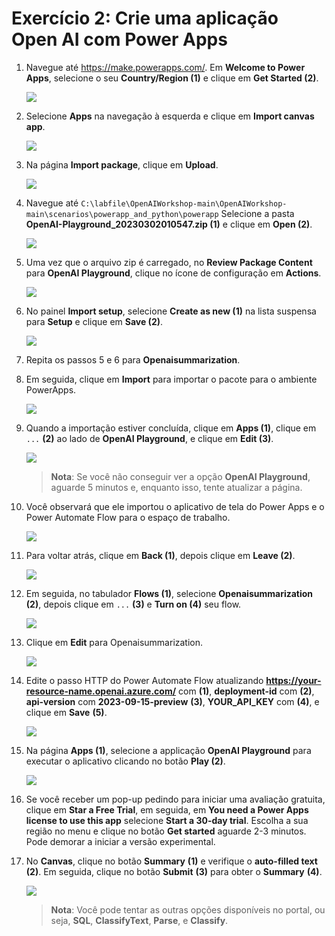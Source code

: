 # Exercício 2: Crie uma aplicação Open AI com Power Apps

1. Navegue até https://make.powerapps.com/. Em **Welcome to Power Apps**, selecione o seu **Country/Region (1)** e clique em **Get Started (2)**. 

   ![](./images/welcome-1.png)
     
2. Selecione **Apps** na navegação à esquerda e clique em **Import canvas app**. 

    ![](./images/powerapps-import-1.png)

3. Na página **Import package**, clique em **Upload**.

    ![](./images/upload-importpackage-1.png)

4. Navegue até `C:\labfile\OpenAIWorkshop-main\OpenAIWorkshop-main\scenarios\powerapp_and_python\powerapp` Selecione a pasta  **OpenAI-Playground_20230302010547.zip (1)** e clique em **Open (2)**.

     ![](./images/openai-play.png)

5. Uma vez que o arquivo zip é carregado, no **Review Package Content** para **OpenAI Playground**, clique no ícone de configuração em **Actions**.

     ![](./images/review-package-content.png)

6. No painel **Import setup**, selecione **Create as new (1)** na lista suspensa para **Setup** e clique em **Save (2)**.

      ![](./images/import-setup-1.png)

7. Repita os passos 5 e 6 para **Openaisummarization**.

8. Em seguida, clique em **Import** para importar o pacote para o ambiente PowerApps.

   ![](./images/import-openai-package.png)

9. Quando a importação estiver concluída, clique em **Apps (1)**, clique em `...` **(2)** ao lado de **OpenAI Playground**, e clique em **Edit (3)**.

      ![](./images/powerapps-apps-edit-1.png)

   >**Nota**: Se você não conseguir ver a opção **OpenAI Playground**, aguarde 5 minutos e, enquanto isso, tente atualizar a página.

10. Você observará que ele importou o aplicativo de tela do Power Apps e o Power Automate Flow para o espaço de trabalho.

      ![](./images/powerapps-apps-view-1.png)

11. Para voltar atrás, clique em **Back (1)**, depois clique em **Leave (2)**.

      ![](./images/powerapps-apps-exit-1.png)

12. Em seguida, no tabulador **Flows (1)**, selecione **Openaisummarization (2)**, depois clique em `...` **(3)** e **Turn on (4)** seu flow.

      ![](./images/flow-on-1.png)

13. Clique em **Edit** para Openaisummarization.

      ![](./images/flow-edit-1.png)

14. Edite o passo HTTP do Power Automate Flow atualizando **https://your-resource-name.openai.azure.com/** com **<inject key="OpenAIEndpoint" enableCopy="true"/>** **(1)**, **deployment-id** com **<inject key="openaimodulename" enableCopy="true"/>** **(2)**, **api-version** com **2023-09-15-preview** **(3)**, **YOUR_API_KEY** com **<inject key="OpenAIKey" enableCopy="true"/>** **(4)**, e clique em **Save** **(5)**.

      ![](./images/update-values-1.png)
   
15. Na página **Apps (1)**, selecione a applicação **OpenAI Playground** para executar o aplicativo clicando no botão **Play (2)**.

     ![](./images/canves-play.png)

16. Se você receber um pop-up pedindo para iniciar uma avaliação gratuita, clique em **Star a Free Trial**, em seguida, em **You need a Power Apps license to use this app** selecione **Start a 30-day trial**. Escolha a sua região no menu e clique no botão **Get started** aguarde 2-3 minutos. Pode demorar a iniciar a versão experimental.
    
17. No **Canvas**, clique no botão **Summary** **(1)** e verifique o **auto-filled text** **(2)**. Em seguida, clique no botão **Submit** **(3)** para obter o **Summary** **(4)**.

     ![](./images/canves-output.png)

    > **Nota**: Você pode tentar as outras opções disponíveis no portal, ou seja, **SQL**, **ClassifyText**, **Parse**, e **Classify**.
